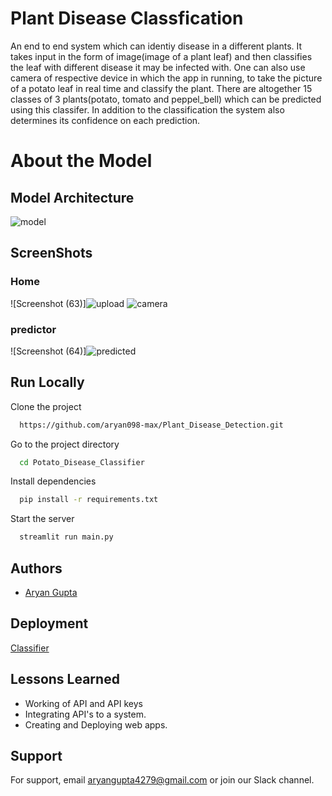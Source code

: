 # Plant Disease Classfication

An end to end system which can identiy disease in a different plants. It takes input in the form of image(image of a plant leaf) and then classifies the leaf with different disease it may be infected with. One can also use camera of respective device in which the app in running, to take the picture of a potato leaf in real time and classify the plant. There are altogether 15 classes of 3 plants(potato, tomato and peppel_bell) which can be predicted using this classifer. In addition to the classification the system also determines its confidence on each prediction.

# About the Model
## Model Architecture
![model](https://user-images.githubusercontent.com/66490787/219868725-9701133d-2f97-4fac-8f8b-c6108811dbdf.jpg)





## ScreenShots
### Home 
![Screenshot (63)]![upload](https://github.com/user-attachments/assets/fb7cbaa0-cb69-4d6e-ad2f-60910de41d0f)
![camera](https://github.com/user-attachments/assets/ed89f002-7ae3-4b0b-8d03-62d9d6846ab3)

### predictor
![Screenshot (64)]![predicted](https://github.com/user-attachments/assets/100dde2d-c782-4652-93ec-4c0d68de8cb5)



## Run Locally

Clone the project

```bash
  https://github.com/aryan098-max/Plant_Disease_Detection.git
```

Go to the project directory

```bash
  cd Potato_Disease_Classifier
```

Install dependencies

```bash
  pip install -r requirements.txt
```

Start the server

```bash
  streamlit run main.py
```


## Authors

- [Aryan Gupta](https://www.linkedin.com/in/aryan-gupta02/)


## Deployment
[Classifier](https://sandy252-potato-disease-classifier-main-lpuiqn.streamlit.app/)





## Lessons Learned

- Working of API and API keys
- Integrating API's to a system.
- Creating and Deploying web apps.

## Support

For support, email aryangupta4279@gmail.com or join our Slack channel.
